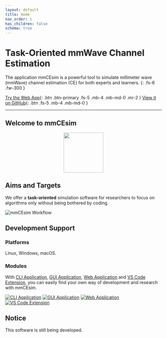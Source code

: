 ```yaml
---
layout: default
title: Home
nav_order: 1
has_children: false
schema: true
---
```


# Task-Oriented mmWave Channel Estimation
The application mmCEsim is a powerful tool to simulate millimeter wave (mmWave) channel estimation (CE) for both experts and learners.
{: .fs-6 .fw-300 }

[Try the Web App](https://app.mmcesim.org){: .btn .btn-primary .fs-5 .mb-4 .mb-md-0 .mr-2 }
[View it on GitHub](https://github.com/mmcesim){: .btn .fs-5 .mb-4 .mb-md-0 }

***

## Welcome to mmCEsim

<p align="center">
  <img src="https://img.mmcesim.org/badge/mmCEsim_badge.png" height="128">
</p>

## Aims and Targets
We offer a **task-oriented** simulation software for researchers to focus on algorithms only
without being bothered by coding.

![mmCEsim Workflow](https://img.mmcesim.org/design/workflow.png)

## Development Support
### Platforms
Linux, Windows, macOS.

### Modules
With [CLI Application](https://github.com/mmcesim/mmcesim),
[GUI Application](https://github.com/mmcesim/mmcesim-gui),
[Web Application](https://app.mmcesim.org)
and [VS Code Extension](https://marketplace.visualstudio.com/items?itemName=mmcesim.mmcesim),
you can easily find your own way of development and research with mmCEsim.

[![CLI Application](https://img.mmcesim.org/module/CLI.png)](https://github.com/mmcesim/mmcesim)
[![GUI Application](https://img.mmcesim.org/module/GUI.png)](https://github.com/mmcesim/mmcesim-gui)
[![Web Application](https://img.mmcesim.org/module/Web.png)](https://app.mmcesim.org)
[![VS Code Extension](https://img.mmcesim.org/module/VSCode.png)](https://marketplace.visualstudio.com/items?itemName=mmcesim.mmcesim)

## Notice
This software is still being developed.
